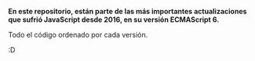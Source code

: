 **En este repositorio, están parte de las más importantes actualizaciones que sufrió 
JavaScript desde 2016, en su versión ECMAScript 6.**

Todo el código ordenado por cada versión.

:D